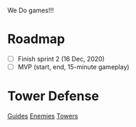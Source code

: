 We Do games!!!

# Roadmap
- [ ] Finish sprint 2 (16 Dec, 2020)
- [ ] MVP (start, end, 15-minute gameplay)

# Tower Defense
[Guides](https://github.com/David-Goru/WeDoGames/tree/master/Docs/Tower%20Defense/Guides.md)
[Enemies](https://github.com/David-Goru/WeDoGames/tree/master/Docs/Tower%20Defense/Enemies.md)
[Towers](https://github.com/David-Goru/WeDoGames/tree/master/Docs/Tower%20Defense/Towers.md)